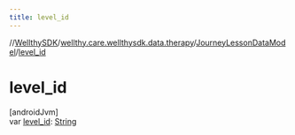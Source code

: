 ```yaml
---
title: level_id
---
```

//[WellthySDK](../../../index.html)/[wellthy.care.wellthysdk.data.therapy](../index.html)/[JourneyLessonDataModel](index.html)/[level_id](level_id.html)



# level_id



[androidJvm]\
var [level_id](level_id.html): [String](https://kotlinlang.org/api/latest/jvm/stdlib/kotlin/-string/index.html)




